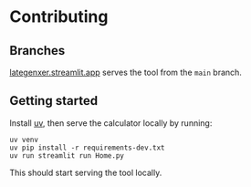 # Contributing

## Branches

[lategenxer.streamlit.app](https://lategenxer.streamlit.app/) serves the tool from the `main`
branch.

## Getting started

Install [uv](https://github.com/astral-sh/uv), then serve the calculator locally by running:

```shell
uv venv
uv pip install -r requirements-dev.txt
uv run streamlit run Home.py
```

This should start serving the tool locally.
